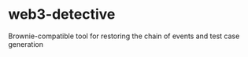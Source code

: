 # web3-detective
Brownie-compatible tool for restoring the chain of events and test case generation
